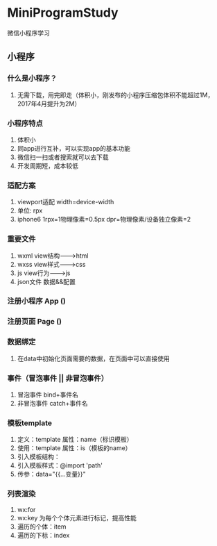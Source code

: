 # MiniProgramStudy
微信小程序学习

## 小程序
### 什么是小程序？
  1. 无需下载，用完即走（体积小，刚发布的小程序压缩包体积不能超过1M，2017年4月提升为2M）
### 小程序特点
  1. 体积小
  2. 同app进行互补，可以实现app的基本功能
  3. 微信扫一扫或者搜索就可以去下载
  4. 开发周期短，成本较低
### 适配方案
  1. viewport适配 width=device-width
  2. 单位: rpx
  3. iphone6 1rpx=1物理像素=0.5px dpr=物理像素/设备独立像素=2
### 重要文件
  1. wxml view结构--->html
  2. wxss view样式--->css
  3. js view行为--->js
  4. json文件 数据&&配置
### 注册小程序 App ()
### 注册页面 Page ()
### 数据绑定
  1. 在data中初始化页面需要的数据，在页面中可以直接使用
### 事件（冒泡事件 || 非冒泡事件）
  1. 冒泡事件 bind+事件名
  2. 非冒泡事件 catch+事件名

### 模板template
  1. 定义：template 属性：name（标识模板）
  2. 使用：template 属性：is（模板的name）
  3. 引入模板结构：<import src="path" />
  4. 引入模板样式：@import 'path'
  5. 传参：data="{{...变量}}"
### 列表渲染
  1. wx:for
  2. wx:key 为每个个体元素进行标记，提高性能
  3. 遍历的个体：item
  4. 遍历的下标：index